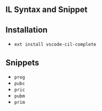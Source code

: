 ## IL Syntax and Snippet

## Installation

- `ext install vscode-cil-complete`

## Snippets

- `prog`
- `pubc`
- `pric`
- `pubm`
- `prim`